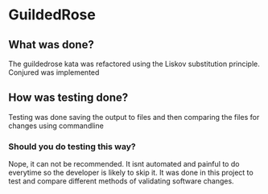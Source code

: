 # GuildedRose

## What was done?

The guildedrose kata was refactored using the Liskov substitution principle.
Conjured was implemented

## How was testing done?
Testing was done saving the output to files and then comparing the files for changes using commandline

### Should you do testing this way?
Nope, it can not be recommended. It isnt automated and painful to do everytime so the developer is likely to skip it.
It was done in this project to test and compare different methods of validating software changes.
